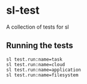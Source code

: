 # sl-test
A collection of tests for sl

## Running the tests

```
sl test.run:name=task
sl test.run:name=cloud
sl test.run:name=application
sl test.run:name=filesystem
```
